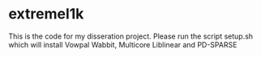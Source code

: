 # extremel1k

This is the code for my disseration project. Please run the script setup.sh which will install Vowpal Wabbit, Multicore Liblinear and PD-SPARSE
